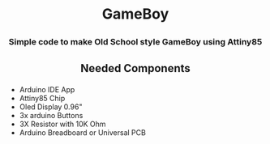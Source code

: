 
# <p align="center"><b>GameBoy</b></p>
### <p align="center"><b>Simple code to make Old School style GameBoy using Attiny85</b></p>

## <p align="center"><b>Needed Components</b></p>
- Arduino IDE App
- Attiny85 Chip
- Oled Display 0.96"
- 3x arduino Buttons
- 3X Resistor with 10K Ohm
- Arduino Breadboard or Universal PCB

